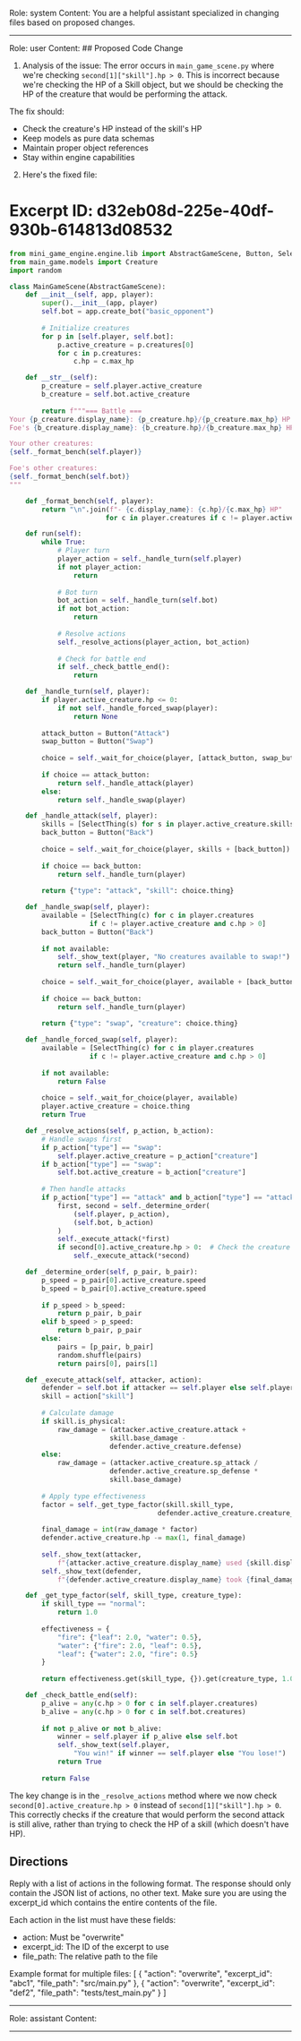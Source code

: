 Role: system
Content: You are a helpful assistant specialized in changing files based on proposed changes.
__________________
Role: user
Content: ## Proposed Code Change
1. Analysis of the issue:
The error occurs in `main_game_scene.py` where we're checking `second[1]["skill"].hp > 0`. This is incorrect because we're checking the HP of a Skill object, but we should be checking the HP of the creature that would be performing the attack.

The fix should:
- Check the creature's HP instead of the skill's HP
- Keep models as pure data schemas
- Maintain proper object references
- Stay within engine capabilities

2. Here's the fixed file:

# Excerpt ID: d32eb08d-225e-40df-930b-614813d08532
```python main_game/scenes/main_game_scene.py
from mini_game_engine.engine.lib import AbstractGameScene, Button, SelectThing
from main_game.models import Creature
import random

class MainGameScene(AbstractGameScene):
    def __init__(self, app, player):
        super().__init__(app, player)
        self.bot = app.create_bot("basic_opponent")
        
        # Initialize creatures
        for p in [self.player, self.bot]:
            p.active_creature = p.creatures[0]
            for c in p.creatures:
                c.hp = c.max_hp

    def __str__(self):
        p_creature = self.player.active_creature
        b_creature = self.bot.active_creature
        
        return f"""=== Battle ===
Your {p_creature.display_name}: {p_creature.hp}/{p_creature.max_hp} HP
Foe's {b_creature.display_name}: {b_creature.hp}/{b_creature.max_hp} HP

Your other creatures:
{self._format_bench(self.player)}

Foe's other creatures:
{self._format_bench(self.bot)}
"""

    def _format_bench(self, player):
        return "\n".join(f"- {c.display_name}: {c.hp}/{c.max_hp} HP" 
                        for c in player.creatures if c != player.active_creature)

    def run(self):
        while True:
            # Player turn
            player_action = self._handle_turn(self.player)
            if not player_action:
                return
                
            # Bot turn
            bot_action = self._handle_turn(self.bot)
            if not bot_action:
                return
                
            # Resolve actions
            self._resolve_actions(player_action, bot_action)
            
            # Check for battle end
            if self._check_battle_end():
                return

    def _handle_turn(self, player):
        if player.active_creature.hp <= 0:
            if not self._handle_forced_swap(player):
                return None
                
        attack_button = Button("Attack")
        swap_button = Button("Swap")
        
        choice = self._wait_for_choice(player, [attack_button, swap_button])
        
        if choice == attack_button:
            return self._handle_attack(player)
        else:
            return self._handle_swap(player)

    def _handle_attack(self, player):
        skills = [SelectThing(s) for s in player.active_creature.skills]
        back_button = Button("Back")
        
        choice = self._wait_for_choice(player, skills + [back_button])
        
        if choice == back_button:
            return self._handle_turn(player)
            
        return {"type": "attack", "skill": choice.thing}

    def _handle_swap(self, player):
        available = [SelectThing(c) for c in player.creatures 
                    if c != player.active_creature and c.hp > 0]
        back_button = Button("Back")
        
        if not available:
            self._show_text(player, "No creatures available to swap!")
            return self._handle_turn(player)
            
        choice = self._wait_for_choice(player, available + [back_button])
        
        if choice == back_button:
            return self._handle_turn(player)
            
        return {"type": "swap", "creature": choice.thing}

    def _handle_forced_swap(self, player):
        available = [SelectThing(c) for c in player.creatures 
                    if c != player.active_creature and c.hp > 0]
                    
        if not available:
            return False
            
        choice = self._wait_for_choice(player, available)
        player.active_creature = choice.thing
        return True

    def _resolve_actions(self, p_action, b_action):
        # Handle swaps first
        if p_action["type"] == "swap":
            self.player.active_creature = p_action["creature"]
        if b_action["type"] == "swap":
            self.bot.active_creature = b_action["creature"]
            
        # Then handle attacks
        if p_action["type"] == "attack" and b_action["type"] == "attack":
            first, second = self._determine_order(
                (self.player, p_action), 
                (self.bot, b_action)
            )
            self._execute_attack(*first)
            if second[0].active_creature.hp > 0:  # Check the creature's HP instead of skill's HP
                self._execute_attack(*second)

    def _determine_order(self, p_pair, b_pair):
        p_speed = p_pair[0].active_creature.speed
        b_speed = b_pair[0].active_creature.speed
        
        if p_speed > b_speed:
            return p_pair, b_pair
        elif b_speed > p_speed:
            return b_pair, p_pair
        else:
            pairs = [p_pair, b_pair]
            random.shuffle(pairs)
            return pairs[0], pairs[1]

    def _execute_attack(self, attacker, action):
        defender = self.bot if attacker == self.player else self.player
        skill = action["skill"]
        
        # Calculate damage
        if skill.is_physical:
            raw_damage = (attacker.active_creature.attack + 
                         skill.base_damage - 
                         defender.active_creature.defense)
        else:
            raw_damage = (attacker.active_creature.sp_attack / 
                         defender.active_creature.sp_defense * 
                         skill.base_damage)
            
        # Apply type effectiveness
        factor = self._get_type_factor(skill.skill_type, 
                                     defender.active_creature.creature_type)
        
        final_damage = int(raw_damage * factor)
        defender.active_creature.hp -= max(1, final_damage)
        
        self._show_text(attacker, 
            f"{attacker.active_creature.display_name} used {skill.display_name}!")
        self._show_text(defender,
            f"{defender.active_creature.display_name} took {final_damage} damage!")

    def _get_type_factor(self, skill_type, creature_type):
        if skill_type == "normal":
            return 1.0
            
        effectiveness = {
            "fire": {"leaf": 2.0, "water": 0.5},
            "water": {"fire": 2.0, "leaf": 0.5},
            "leaf": {"water": 2.0, "fire": 0.5}
        }
        
        return effectiveness.get(skill_type, {}).get(creature_type, 1.0)

    def _check_battle_end(self):
        p_alive = any(c.hp > 0 for c in self.player.creatures)
        b_alive = any(c.hp > 0 for c in self.bot.creatures)
        
        if not p_alive or not b_alive:
            winner = self.player if p_alive else self.bot
            self._show_text(self.player, 
                "You win!" if winner == self.player else "You lose!")
            return True
            
        return False
```

The key change is in the `_resolve_actions` method where we now check `second[0].active_creature.hp > 0` instead of `second[1]["skill"].hp > 0`. This correctly checks if the creature that would perform the second attack is still alive, rather than trying to check the HP of a skill (which doesn't have HP).

## Directions
Reply with a list of actions in the following format. The response should only contain the JSON list of actions, no other text.
Make sure you are using the excerpt_id which contains the entire contents of the file.

Each action in the list must have these fields:
- action: Must be "overwrite"
- excerpt_id: The ID of the excerpt to use
- file_path: The relative path to the file

Example format for multiple files:
[
    {
        "action": "overwrite",
        "excerpt_id": "abc1",
        "file_path": "src/main.py"
    },
    {
        "action": "overwrite",
        "excerpt_id": "def2",
        "file_path": "tests/test_main.py"
    }
]
__________________
Role: assistant
Content: 
__________________

